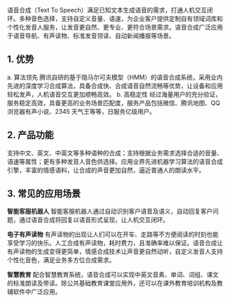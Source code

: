 语音合成（Text To Speech）满足已知文本生成语音的需求，打通人机交互闭环。多种音色选择，支持自定义音量、语速，为企业客户提供定制自有领域词库和个性化发音人服务，让发音更自然、更专业、更符合场景需求。语音合成广泛应用于语音导航、有声读物、标准发音领读、自动新闻播报等场景。
## 1. 优势
a. 算法领先
腾讯自研的基于隐马尔可夫模型（HMM）的语音合成系统，采用业内先进的深度学习合成算法，具备合成快、合成语音自然流畅等优势，让设备和应用轻松发声，人机语音交互更加顺畅高效。
b. 高稳定性
经过海量用户的充分验证，服务稳定高效，具备更高的业务场景匹配度，服务产品包括微信、腾讯地图、QQ 浏览器有声小说、2345 天气王等等，日服务亿级用户。
## 2. 产品功能
支持中文、英文、中英文等多种语种的合成；支持根据业务需求选择合适的音量、语速等属性；更有多种发音人音色供选择。应用业界先进机器学习算法的语音合成引擎，丰富的情感语料，让合成的声音更加自然，逼近普通人的朗读水平。
## 3. 常见的应用场景
**智能客服机器人**
智能客服机器人通过自动识别客户语音及语义，自动回复客户问题，通过语音合成将回复以语音形式呈现，让人机交互闭环。

**电子有声读物**
有声读物的出现让人们可以在开车、走路等不方便阅读的时刻也能享受学习的快乐。人工合成有声读物，耗时费力，且准确率难以保证。语音合成让有声读物的生成变得更简单，情感合成技术让声音更自然动听，自定义发音人支持个性化音色，满足业务多方位合成需求。

**智慧教育**
配合智慧教育系统，语音合成可以实现中英文音素、单词、词组、课文的标准朗读及带读。除公共基础教育课堂应用外，还可以在课外教育培训机构及教辅软件中广泛应用。